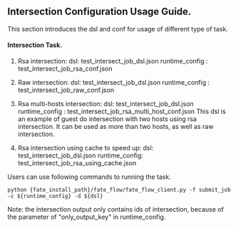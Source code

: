 ## Intersection Configuration Usage Guide.

This section introduces the dsl and conf for usage of different type of task.

#### Intersection Task.

1. Rsa intersection:
    dsl: test_intersect_job_dsl.json
    runtime_config : test_intersect_job_rsa_conf.json

2. Raw intersection:
    dsl: test_intersect_job_dsl.json
    runtime_config : test_intersect_job_raw_conf.json
    
3. Rsa multi-hosts intersection:
    dsl: test_intersect_job_dsl.json
    runtime_config : test_intersect_job_rsa_multi_host_conf.json
    This dsl is an example of guest do intersection with two hosts using rsa intersection. It can be used as more than two hosts, as well as raw intersection.
    
4. Rsa intersection using cache to speed up:
    dsl: test_intersect_job_dsl.json
    runtime_config: test_intersect_job_rsa_using_cache.json
    
Users can use following commands to running the task.

    python {fate_install_path}/fate_flow/fate_flow_client.py -f submit_job -c ${runtime_config} -d ${dsl}

Note: the intersection output only contains ids of intersection, because of the parameter of "only_output_key" in runtime_config.
